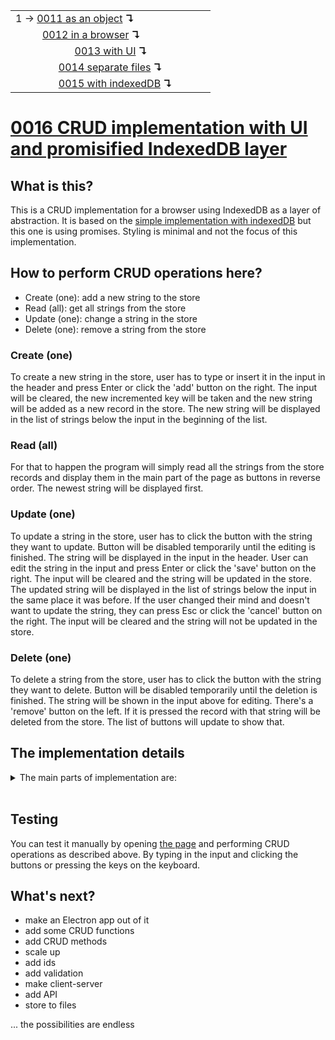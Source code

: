 <table>
  <tr>
    <td>1 → <a href="../0011-simplest-object/README.md">0011 as an object</a> <b>↴</b></td>
    <td>&nbsp; &nbsp; &nbsp;</td>
    <td></td>
  </tr>
  <tr>
    <td>&nbsp; &nbsp; &nbsp; &nbsp; &nbsp; <a href="../0012-object-in-browser/README.md">0012 in a browser</a> <b>↴</b></td>
    <td>&nbsp; &nbsp; &nbsp;</td>
    <td></td>
  </tr>
  <tr>
    <td>&nbsp; &nbsp; &nbsp; &nbsp; &nbsp; &nbsp; &nbsp; &nbsp; &nbsp; &nbsp; &nbsp; <a href="../0013-object-with-ui/README.md">0013 with UI</a> <b>↴</b></td>
    <td>&nbsp; &nbsp; &nbsp;</td>
    <td></td>
  </tr>
  <tr>
    <td>&nbsp; &nbsp; &nbsp; &nbsp; &nbsp; &nbsp; &nbsp; &nbsp; <a href="../0014-object-split-by-lang/README.md">0014 separate files</a> <b>↴</b></td>
    <td>&nbsp; &nbsp; &nbsp;</td>
    <td></td>
  </tr>
  <tr>
    <td>&nbsp; &nbsp; &nbsp; &nbsp; &nbsp; &nbsp; &nbsp; &nbsp; <a href="../0015-simple-with-indexdb/README.md">0015 with indexedDB</a> <b>↴</b></td>
    <td>&nbsp; &nbsp; &nbsp;</td>
    <td></td>
  </tr>
</table>

# [0016 CRUD implementation with UI and promisified IndexedDB layer](https://github.com/UniBreakfast/crud-of-increasing-complexity/blob/master/0016-indexdb-promisified/README.md)

## What is this?

This is a CRUD implementation for a browser using IndexedDB as a layer of abstraction. It is based on the [simple implementation with indexedDB](../0015-simple-with-indexdb/README.md) but this one is using promises. Styling is minimal and not the focus of this implementation.

## How to perform CRUD operations here?

- Create (one): add a new string to the store
- Read (all): get all strings from the store 
- Update (one): change a string in the store
- Delete (one): remove a string from the store

### Create (one)

To create a new string in the store, user has to type or insert it in the input in the header and press Enter or click the 'add' button on the right. The input will be cleared, the new incremented key will be taken and the new string will be added as a new record in the store. The new string will be displayed in the list of strings below the input in the beginning of the list.

### Read (all)

For that to happen the program will simply read all the strings from the store records and display them in the main part of the page as buttons in reverse order. The newest string will be displayed first.

### Update (one)

To update a string in the store, user has to click the button with the string they want to update. Button will be disabled temporarily until the editing is finished. The string will be displayed in the input in the header. User can edit the string in the input and press Enter or click the 'save' button on the right. The input will be cleared and the string will be updated in the store. The updated string will be displayed in the list of strings below the input in the same place it was before. If the user changed their mind and doesn't want to update the string, they can press Esc or click the 'cancel' button on the right. The input will be cleared and the string will not be updated in the store.

### Delete (one)

To delete a string from the store, user has to click the button with the string they want to delete. Button will be disabled temporarily until the deletion is finished. The string will be shown in the input above for editing. There's a 'remove' button on the left. If it is pressed the record with that string will be deleted from the store. The list of buttons will update to show that.

## The implementation details

<details>
  <summary>The main parts of implementation are:</summary><br>

  ### HTML

  ```html
  <header>
    <form id="addForm" action="javascript:">
      <button type="reset">clear</button>
      <input id="addInput" autocomplete="off" autofocus>
      <button>add</button>
    </form>

    <form id="editForm" action="javascript:" hidden>
      <button id="removeBtn" type="reset">remove</button>
      <input id="editInput" autocomplete="off">
      <button>save</button>
      <button id="cancelBtn" type="reset">cancel</button>
    </form>
  </header>

  <main id="main"></main>
  ```

  ### CSS

  ```css
  body {
    margin: 0;
    text-align: center;
  }

  header,
  footer {
    height: 96px;
    background-color: #0009;
    color: #fff;
    display: flex;
    align-items: center;
    justify-content: center;
  }

  main {
    height: calc(100vh - 96px - 96px);
    overflow-y: auto;
  }
  ```

  ### JS

  ```js
  let key

  new Promise(resolve => indexedDB.open(dbName).onsuccess = ({ target: { result: db } }) => {
    const proto = {
      add(value) {
        return new Promise(resolve => {
          const t = db.transaction(this.stName, 'readwrite')
          const req = t.objectStore(this.stName).add(value)
          t.oncomplete = resolve
        })
      },

      readEntries() {
        return new Promise(resolve=> {
          const t = db.transaction(this.stName, 'readonly')
          const store = t.objectStore(this.stName)
          const req = store.openCursor()
          const entries = []

          req.onsuccess = () => {
            const cursor = req.result
            if (cursor) {
              entries.push({ key: cursor.key, value: cursor.value })
              cursor.continue()
            } else {
              resolve(entries)
            }
          }
        })
      },

      update(key, value) {
        return new Promise(resolve=> {
          const t = db.transaction(this.stName, 'readwrite')
          const req = t.objectStore(this.stName).put(value, key)
          t.oncomplete = resolve
        })
      },

      delete(key) {
        return new Promise(resolve=> {
          const t = db.transaction(this.stName, 'readwrite')
          const req = t.objectStore(this.stName).delete(key)
          t.oncomplete = resolve
        })
      },
    }

    resolve(stName => new Promise(resolve=> {
      if (db.objectStoreNames.contains(stName)) {
        return resolve(Object.create(proto, { stName: { value: stName } }))
      }

      const { version } = db
      db.close()
      const req = indexedDB.open(dbName, version + 1)

      req.onupgradeneeded = e => {
        db = e.target.result
        db.createObjectStore(stName, { autoIncrement: true });
      };
      req.onsuccess = () => resolve(Object.create(proto, { stName: { value: stName } }))
    }))
  }).then(async getStore => {
    const recordsStore = await getStore(stName)
    render()

    addForm.onsubmit = async () => {
      const value = addInput.value.trim()
      if (!value) return
      await recordsStore.add(value)
      render()
    }

    editForm.onsubmit = async () => {
      const value = editInput.value.trim()
      if (!value) return
      await recordsStore.update(key, value)
      switchForms()
    }

    cancelBtn.onclick = switchForms

    removeBtn.onclick = async () => {
      await recordsStore.delete(key)
      switchForms()
    }

    main.onclick = async e => {
      const btn = e.target.closest('button')

      if (!btn) {
        if (addForm.hidden) await switchForms()
        return
      }

      key = +btn.dataset.key

      if (editForm.hidden) await switchForms()
      else main.querySelector(':disabled').disabled = false

      editInput.value = btn.textContent
      main.querySelector(`[data-key="${key}"]`).disabled = true
    }

    onkeydown = e => {
      if (e.key === 'Escape' && addForm.hidden) switchForms()
    }

    async function switchForms() {
      addForm.hidden = !addForm.hidden
      editForm.hidden = !editForm.hidden
      document.querySelector('form:not([hidden]) input').focus()
      await render()
    }

    async function render() {
      const entries = await recordsStore.readEntries()
      main.innerHTML = entries.map(({ key, value }) => `<button data-key="${key}">${value}</button>`).reverse().join('')
    }
  })
  ```

  Full source code is available in this implementation folder.

</details><br>

## Testing

You can test it manually by opening [the page](https://unibreakfast.github.io/crud-of-increasing-complexity/0016-indexdb-promisified) and performing CRUD operations as described above. By typing in the input and clicking the buttons or pressing the keys on the keyboard.

## What's next?

- make an Electron app out of it
- add some CRUD functions
- add CRUD methods
- scale up
- add ids
- add validation
- make client-server
- add API
- store to files
  
... the possibilities are endless
